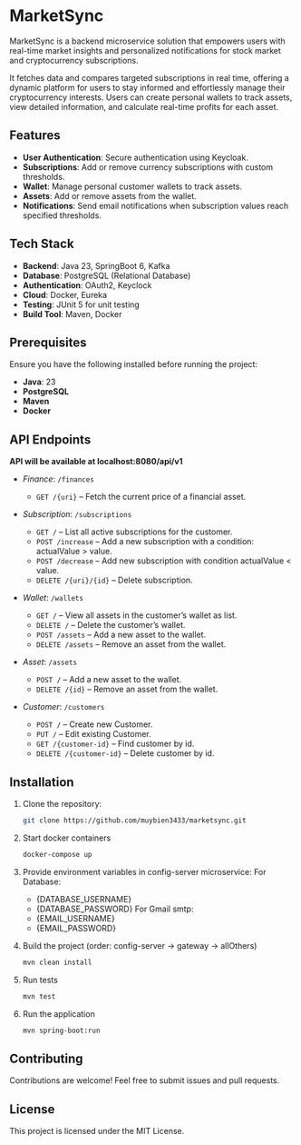 # MarketSync

MarketSync is a backend microservice solution that empowers users with real-time market insights 
and personalized notifications for stock market and cryptocurrency subscriptions.

It fetches data and compares targeted subscriptions in real time, offering a dynamic platform 
for users to stay informed and effortlessly manage their cryptocurrency interests. 
Users can create personal wallets to track assets, view detailed information, 
and calculate real-time profits for each asset.

## Features

- **User Authentication**: Secure authentication using Keycloak.
- **Subscriptions**: Add or remove currency subscriptions with custom thresholds.
- **Wallet**: Manage personal customer wallets to track assets.
- **Assets**: Add or remove assets from the wallet.
- **Notifications**: Send email notifications when subscription values reach specified thresholds.

## Tech Stack

- **Backend**: Java 23, SpringBoot 6, Kafka
- **Database**: PostgreSQL (Relational Database)
- **Authentication**: OAuth2, Keyclock
- **Cloud**: Docker, Eureka
- **Testing**: JUnit 5 for unit testing
- **Build Tool**: Maven, Docker

## Prerequisites

Ensure you have the following installed before running the project:

- **Java**: 23
- **PostgreSQL**
- **Maven**
- **Docker**

## API Endpoints

**API will be available at localhost:8080/api/v1**

- *Finance*: `/finances`
    - `GET /{uri}` – Fetch the current price of a financial asset.

- *Subscription*: `/subscriptions`
    - `GET /` – List all active subscriptions for the customer.
    - `POST /increase` – Add a new subscription with a condition: actualValue > value.
    - `POST /decrease` – Add new subscription with condition actualValue < value.
    - `DELETE /{uri}/{id}` – Delete subscription.

- *Wallet*: `/wallets`
    - `GET /` – View all assets in the customer’s wallet as list.
    - `DELETE /` – Delete the customer’s wallet.
    - `POST /assets` – Add a new asset to the wallet.
    - `DELETE /assets` – Remove an asset from the wallet.

- *Asset*: `/assets`
    - `POST /` – Add a new asset to the wallet.
    - `DELETE /{id}` – Remove an asset from the wallet.
  
- *Customer*: `/customers`
    - `POST /` – Create new Customer.
    - `PUT /` – Edit existing Customer.
    - `GET /{customer-id}` – Find customer by id.
    - `DELETE /{customer-id}` – Delete customer by id.


## Installation

1. Clone the repository:
   ```bash
   git clone https://github.com/muybien3433/marketsync.git
   ```
   
2. Start docker containers
   ```bash
   docker-compose up
   ```
   
3. Provide environment variables in config-server microservice:
   For Database:
      - {DATABASE_USERNAME}
      - {DATABASE_PASSWORD}
   For Gmail smtp:
      - {EMAIL_USERNAME}
      - {EMAIL_PASSWORD}

4. Build the project (order: config-server -> gateway -> allOthers)
   ```bash
   mvn clean install
   ```
   
5. Run tests
   ```bash
   mvn test
   ```
   
6. Run the application
   ```bash
   mvn spring-boot:run
   ```

## Contributing
Contributions are welcome! Feel free to submit issues and pull requests.

## License
This project is licensed under the MIT License.
